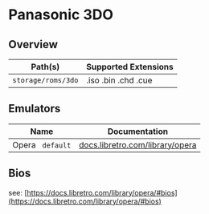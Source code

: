 # Panasonic 3DO

## Overview

| Path(s) | Supported Extensions |
| --- | --- |
| `storage/roms/3do` | .iso .bin .chd .cue |

## Emulators

| Name | Documentation |
| --- | --- |
| Opera &nbsp; `default` | [docs.libretro.com/library/opera](https://docs.libretro.com/library/opera/) |

## Bios

see: [https://docs.libretro.com/library/opera/#bios](https://docs.libretro.com/library/opera/#bios)